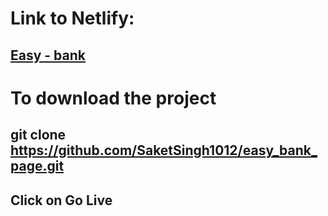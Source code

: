 # Link to Netlify:
## [Easy - bank](https://easy-bank-page-six.vercel.app/)

# To download the project
## git clone https://github.com/SaketSingh1012/easy_bank_page.git
## Click on Go Live
